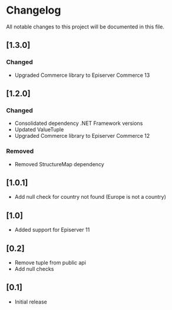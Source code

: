 # Changelog

All notable changes to this project will be documented in this file.

## [1.3.0]

### Changed

- Upgraded Commerce library to Episerver Commerce 13

## [1.2.0]

### Changed

- Consolidated dependency .NET Framework versions
- Updated ValueTuple
- Upgraded Commerce library to Episerver Commerce 12

### Removed

- Removed StructureMap dependency

## [1.0.1]

- Add null check for country not found (Europe is not a country)

## [1.0]

- Added support for Episerver 11

## [0.2]

- Remove tuple from public api
- Add null checks

## [0.1]

- Initial release
